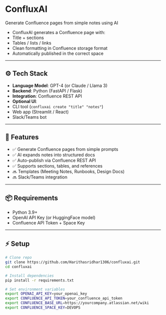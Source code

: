 
# ConfluxAI

Generate Confluence pages from simple notes using AI

- ConfluxAI generates a Confluence page with:  
- Title + sections  
- Tables / lists / links  
- Clean formatting in Confluence storage format  
- Automatically published in the correct space  

---

## ⚙️ Tech Stack

- **Language Model**: GPT-4 (or Claude / Llama 3)  
- **Backend**: Python (FastAPI / Flask)  
- **Integration**: Confluence REST API  
- **Optional UI**:  
- CLI tool (`confluxai create "title" "notes"`)  
- Web app (Streamlit / React)  
- Slack/Teams bot  

---

## 🔑 Features

- ✅ Generate Confluence pages from simple prompts  
- ✅ AI expands notes into structured docs  
- ✅ Auto-publish via Confluence REST API  
- ✅ Supports sections, tables, and references  
- 🔜 Templates (Meeting Notes, Runbooks, Design Docs)  
- 🔜 Slack/Teams integration  

---

## 📦 Requirements

- Python 3.9+  
- OpenAI API Key (or HuggingFace model)  
- Confluence API Token + Space Key  

---

## ⚡ Setup

```bash
# Clone repo
git clone https://github.com/Harithasridhar1306/confluxai.git
cd confluxai

# Install dependencies
pip install -r requirements.txt

# Set environment variables
export OPENAI_API_KEY=your_openai_key
export CONFLUENCE_API_TOKEN=your_confluence_api_token
export CONFLUENCE_BASE_URL=https://yourcompany.atlassian.net/wiki
export CONFLUENCE_SPACE_KEY=DEVOPS
